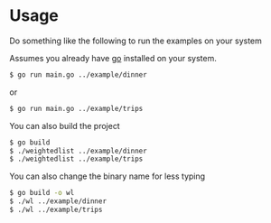 # Usage

Do something like the following to run the examples on your system

Assumes you already have [go](https://go.dev) installed on your system.

```zsh
$ go run main.go ../example/dinner
```

or

```zsh
$ go run main.go ../example/trips
```

You can also build the project

```zsh
$ go build
$ ./weightedlist ../example/dinner
$ ./weightedlist ../example/trips
```

You can also change the binary name for less typing

```zsh
$ go build -o wl
$ ./wl ../example/dinner
$ ./wl ../example/trips
```
